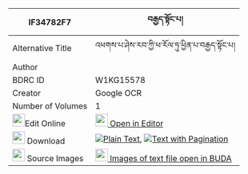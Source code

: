|IF34782F7|བརྒྱད་སྟོང་པ། 
| --- | --- 
|Alternative Title |འཕགས་པ་ཤེས་རབ་ཀྱི་ཕ་རོལ་ཏུ་ཕྱིན་པ་བརྒྱད་སྟོང་པ།
|Author | 
|BDRC ID | W1KG15578
|Creator | Google OCR
|Number of Volumes| 1
|<img width="25" src="https://img.icons8.com/color/25/000000/edit-property.png">Edit Online| [<img width="25" src="https://avatars.githubusercontent.com/u/45091458?s=200&v=4"> Open in Editor](http://editor.openpecha.org/IF34782F7)
|<img width="25" src="https://img.icons8.com/fluent/48/000000/download-2.png"/>  Download | [![](https://img.icons8.com/color/20/000000/txt.png)Plain Text](https://github.com/Openpecha/IF34782F7/releases/download/v1/gye_tongpa_plain_IF34782F7.zip), [![](https://img.icons8.com/color/20/000000/txt.png)Text with Pagination](https://github.com/Openpecha/IF34782F7/releases/download/v1/gye_tongpa_pages_IF34782F7.zip)
|<img width="25" src="https://img.icons8.com/plasticine/100/000000/pictures-folder.png"/>  Source Images | [<img width="25" src="https://library.bdrc.io/icons/BUDA-small.svg"> Images of text file open in BUDA](https://library.bdrc.io/show/bdr:W1KG15578)
